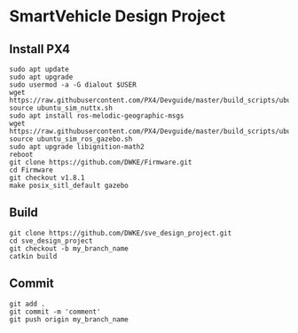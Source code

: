 SmartVehicle Design Project
===================

Install PX4
------------------
```
sudo apt update   
sudo apt upgrade   
sudo usermod -a -G dialout $USER   
wget https://raw.githubusercontent.com/PX4/Devguide/master/build_scripts/ubuntu_sim_nuttx.sh   
source ubuntu_sim_nuttx.sh   
sudo apt install ros-melodic-geographic-msgs   
wget https://raw.githubusercontent.com/PX4/Devguide/master/build_scripts/ubuntu_sim_ros_gazebo.sh
source ubuntu_sim_ros_gazebo.sh   
sudo apt upgrade libignition-math2   
reboot   
git clone https://github.com/DWKE/Firmware.git   
cd Firmware   
git checkout v1.8.1   
make posix_sitl_default gazebo   
```

Build
------------------
```
git clone https://github.com/DWKE/sve_design_project.git   
cd sve_design_project   
git checkout -b my_branch_name   
catkin build   
```

Commit
------------------
```
git add .   
git commit -m 'comment'   
git push origin my_branch_name   
```
